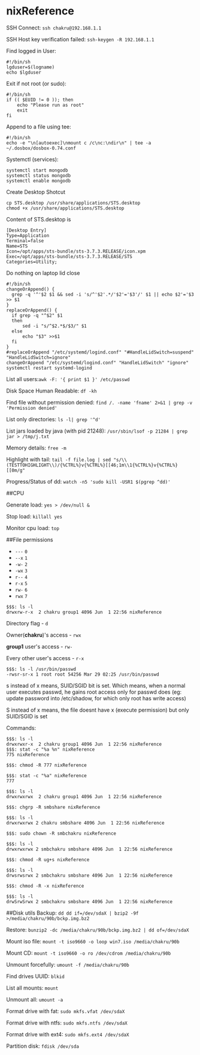 # nixReference
SSH Connect: `ssh chakru@192.168.1.1`

SSH Host key verification failed: `ssh-keygen -R 192.168.1.1`

Find logged in User:
```
#!/bin/sh
lgduser=$(logname)
echo $lgduser
```

Exit if not root (or sudo):

```
#!/bin/sh
if (( $EUID != 0 )); then
    echo "Please run as root"
    exit
fi
```

Append to a file using tee:
```
#!/bin/sh
echo -e "\n[autoexec]\nmount c /c\nc:\ndir\n" | tee -a ~/.dosbox/dosbox-0.74.conf
```

Systemctl (services):
```
systemctl start mongodb
systemctl status mongodb
systemctl enable mongodb
```

Create Desktop Shotcut
```
cp STS.desktop /usr/share/applications/STS.desktop
chmod +x /usr/share/applications/STS.desktop
```
Content of STS.desktop is
```
[Desktop Entry]
Type=Application
Terminal=false
Name=STS
Icon=/opt/apps/sts-bundle/sts-3.7.3.RELEASE/icon.xpm
Exec=/opt/apps/sts-bundle/sts-3.7.3.RELEASE/STS
Categories=Utility;
```

Do nothing on laptop lid close
```
#!/bin/sh
changeOrAppend() {
  grep -q '^'$2 $1 && sed -i 's/^'$2'.*/'$2'='$3'/' $1 || echo $2'='$3 >> $1
}
replaceOrAppend() {
  if grep -q "^$2" $1
  then
      sed -i "s/^$2.*$/$3/" $1
  else
      echo "$3" >>$1
  fi
}
#replaceOrAppend "/etc/systemd/logind.conf" "#HandleLidSwitch=suspend" "HandleLidSwitch=ignore"
changeOrAppend "/etc/systemd/logind.conf" "HandleLidSwitch" "ignore"
systemctl restart systemd-logind
```

List all users:`awk -F: '{ print $1 }' /etc/passwd`

Disk Space Human Readable: `df -kh`

Find file without permission denied: `find /. -name 'fname' 2>&1 | grep -v 'Permission denied'`

List only directories: `ls -l| grep '^d'`

List jars loaded by java (with pid 21248): `/usr/sbin/lsof -p 21284 | grep jar > /tmp/j.txt`

Memory details: `free -m`

Highlight with tail: `tail -f file.log | sed "s/\\(TESTTOHIGHLIGHT\\)/{%CTRL%}v{%CTRL%}[[46;1m\\1{%CTRL%}v{%CTRL%}[[0m/g"`

Progress/Status of dd: `watch -n5 'sudo kill -USR1 $(pgrep ^dd)'`

##CPU

Generate load: `yes > /dev/null &`

Stop load: `killall yes`

Monitor cpu load: `top`


##File permissions
- `---` `0`
- `--x` `1`
- `-w-` `2`
- `-wx` `3`
- `r--` `4`
- `r-x` `5`
- `rw-` `6`
- `rwx` `7`
```
$$$: ls -l
drwxrw-r-x  2 chakru group1 4096 Jun  1 22:56 nixReference
```
Directory flag - `d`

Owner(**chakru**)'s access - `rwx`

**group1** user's access - `rw-`

Every other user's access - `r-x`

```
$$$: ls -l /usr/bin/passwd
-rwsr-sr-x 1 root root 54256 Mar 29 02:25 /usr/bin/passwd
```
s instead of x means, SUID/SGID bit is set. Which means, when a normal user executes passwd, he gains root access only for passwd does (eg: update password into /etc/shadow, for which only root has write access)

S instead of x means, the file doesnt have x (execute permission) but only SUID/SGID is set

Commands:
```
$$$: ls -l
drwxrwxr-x  2 chakru group1 4096 Jun  1 22:56 nixReference
$$$: stat -c "%a %n" nixReference
775 nixReference

$$$: chmod -R 777 nixReference

$$$: stat -c "%a" nixReference
777

$$$: ls -l
drwxrwxrwx  2 chakru group1 4096 Jun  1 22:56 nixReference

$$$: chgrp -R smbshare nixReference

$$$: ls -l
drwxrwxrwx 2 chakru smbshare 4096 Jun  1 22:56 nixReference

$$$: sudo chown -R smbchakru nixReference

$$$: ls -l
drwxrwxrwx 2 smbchakru smbshare 4096 Jun  1 22:56 nixReference

$$$: chmod -R ug+s nixReference

$$$: ls -l
drwsrwsrwx 2 smbchakru smbshare 4096 Jun  1 22:56 nixReference

$$$: chmod -R -x nixReference

$$$: ls -l
drwSrwSrwx 2 smbchakru smbshare 4096 Jun  1 22:56 nixReference

```
##Disk utils
Backup: `dd dd if=/dev/sdaX | bzip2 -9f >/media/chakru/90b/bckp.img.bz2`

Restore: `bunzip2 -dc /media/chakru/90b/bckp.img.bz2 | dd of=/dev/sdaX`

Mount iso file: `mount -t iso9660 -o loop win7.iso /media/chakru/90b`

Mount CD: `mount -t iso9660 -o ro /dev/cdrom /media/chakru/90b`

Unmount forcefully: `umount -f /media/chakru/90b`

Find drives UUID: `blkid`

List all mounts: `mount`

Unmount all: `umount -a`

Format drive with fat: `sudo mkfs.vfat /dev/sdaX`

Format drive with ntfs: `sudo mkfs.ntfs /dev/sdaX`

Format drive with ext4: `sudo mkfs.ext4 /dev/sdaX`

Partition disk: `fdisk /dev/sda`
